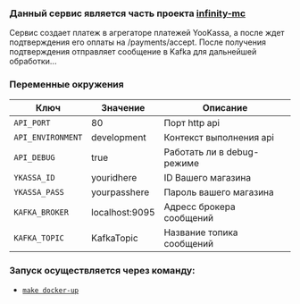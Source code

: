 ### Данный сервис является часть проекта [infinity-mc](https://github.com/Yacheru/infinity-mc)

Сервис создает платеж в агрегаторе платежей YooKassa, а после ждет подтверждения его оплаты на /payments/accept. 
После получения подтверждения отправляет сообщение в Kafka для дальнейшей обработки...

### Переменные окружения
| Ключ              | Значение       | Описание                   |
|-------------------|----------------|----------------------------|
| `API_PORT`        | 80             | Порт http api              |
| `API_ENVIRONMENT` | development    | Контекст выполнения api    |
| `API_DEBUG`       | true           | Работать ли в debug-режиме |
| `YKASSA_ID`       | youridhere     | ID Вашего магазина         |
| `YKASSA_PASS`     | yourpasshere   | Пароль вашего магазина     |
| `KAFKA_BROKER`    | localhost:9095 | Адресс брокера сообщений   |
| `KAFKA_TOPIC`     | KafkaTopic     | Название топика сообщений  |

### Запуск осуществляется через команду:
- [`make docker-up`](Makefile)